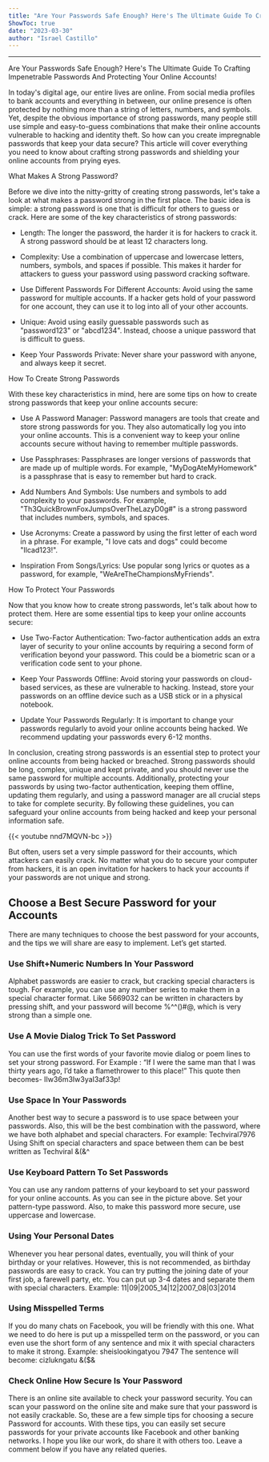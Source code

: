 ```yaml
---
title: "Are Your Passwords Safe Enough? Here's The Ultimate Guide To Crafting Impenetrable Passwords And Protecting Your Online Accounts!"
ShowToc: true 
date: "2023-03-30"
author: "Israel Castillo"
---
```

*****
Are Your Passwords Safe Enough? Here's The Ultimate Guide To Crafting Impenetrable Passwords And Protecting Your Online Accounts!

In today's digital age, our entire lives are online. From social media profiles to bank accounts and everything in between, our online presence is often protected by nothing more than a string of letters, numbers, and symbols. Yet, despite the obvious importance of strong passwords, many people still use simple and easy-to-guess combinations that make their online accounts vulnerable to hacking and identity theft. So how can you create impregnable passwords that keep your data secure? This article will cover everything you need to know about crafting strong passwords and shielding your online accounts from prying eyes.

What Makes A Strong Password?

Before we dive into the nitty-gritty of creating strong passwords, let's take a look at what makes a password strong in the first place. The basic idea is simple: a strong password is one that is difficult for others to guess or crack. Here are some of the key characteristics of strong passwords:

- Length: The longer the password, the harder it is for hackers to crack it. A strong password should be at least 12 characters long.

- Complexity: Use a combination of uppercase and lowercase letters, numbers, symbols, and spaces if possible. This makes it harder for attackers to guess your password using password cracking software.

- Use Different Passwords For Different Accounts: Avoid using the same password for multiple accounts. If a hacker gets hold of your password for one account, they can use it to log into all of your other accounts.

- Unique: Avoid using easily guessable passwords such as "password123" or "abcd1234". Instead, choose a unique password that is difficult to guess.

- Keep Your Passwords Private: Never share your password with anyone, and always keep it secret.

How To Create Strong Passwords

With these key characteristics in mind, here are some tips on how to create strong passwords that keep your online accounts secure:

- Use A Password Manager: Password managers are tools that create and store strong passwords for you. They also automatically log you into your online accounts. This is a convenient way to keep your online accounts secure without having to remember multiple passwords.

- Use Passphrases: Passphrases are longer versions of passwords that are made up of multiple words. For example, "MyDogAteMyHomework" is a passphrase that is easy to remember but hard to crack.

- Add Numbers And Symbols: Use numbers and symbols to add complexity to your passwords. For example, "Th3QuickBrownFoxJumpsOverTheLazyD0g#" is a strong password that includes numbers, symbols, and spaces.

- Use Acronyms: Create a password by using the first letter of each word in a phrase. For example, "I love cats and dogs" could become "Ilcad123!".

- Inspiration From Songs/Lyrics: Use popular song lyrics or quotes as a password, for example, "WeAreTheChampionsMyFriends". 

How To Protect Your Passwords

Now that you know how to create strong passwords, let's talk about how to protect them. Here are some essential tips to keep your online accounts secure:

- Use Two-Factor Authentication: Two-factor authentication adds an extra layer of security to your online accounts by requiring a second form of verification beyond your password. This could be a biometric scan or a verification code sent to your phone.

- Keep Your Passwords Offline: Avoid storing your passwords on cloud-based services, as these are vulnerable to hacking. Instead, store your passwords on an offline device such as a USB stick or in a physical notebook.

- Update Your Passwords Regularly: It is important to change your passwords regularly to avoid your online accounts being hacked. We recommend updating your passwords every 6-12 months.

In conclusion, creating strong passwords is an essential step to protect your online accounts from being hacked or breached. Strong passwords should be long, complex, unique and kept private, and you should never use the same password for multiple accounts. Additionally, protecting your passwords by using two-factor authentication, keeping them offline, updating them regularly, and using a password manager are all crucial steps to take for complete security. By following these guidelines, you can safeguard your online accounts from being hacked and keep your personal information safe.

{{< youtube nnd7MQVN-bc >}} 



But often, users set a very simple password for their accounts, which attackers can easily crack. No matter what you do to secure your computer from hackers, it is an open invitation for hackers to hack your accounts if your passwords are not unique and strong.

 
## Choose a Best Secure Password for your Accounts


There are many techniques to choose the best password for your accounts, and the tips we will share are easy to implement. Let’s get started.

 
### Use Shift+Numeric Numbers In Your Password



Alphabet passwords are easier to crack, but cracking special characters is tough. For example, you can use any number series to make them in a special character format.
Like 5669032 can be written in characters by pressing shift, and your password will become %^^()#@, which is very strong than a simple one.

 
### Use A Movie Dialog Trick To Set Password



You can use the first words of your favorite movie dialog or poem lines to set your strong password. For Example :
“If I were the same man that I was thirty years ago, I’d take a flamethrower to this place!”
This quote then becomes- IIw36m3Iw3yaI3af33p!

 
### Use Space In Your Passwords



Another best way to secure a password is to use space between your passwords. Also, this will be the best combination with the password, where we have both alphabet and special characters.
For example: Techviral7976
Using Shift on special characters and space between them can be best written as Techviral &(&^

 
### Use Keyboard Pattern To Set Passwords



You can use any random patterns of your keyboard to set your password for your online accounts. As you can see in the picture above. Set your pattern-type password. Also, to make this password more secure, use uppercase and lowercase.

 
### Using Your Personal Dates



Whenever you hear personal dates, eventually, you will think of your birthday or your relatives. However, this is not recommended, as birthday passwords are easy to crack.
You can try putting the joining date of your first job, a farewell party, etc. You can put up 3-4 dates and separate them with special characters.
Example: 11|09|2005_14|12|2007_08|03|2014

 
### Using Misspelled Terms



If you do many chats on Facebook, you will be friendly with this one. What we need to do here is put up a misspelled term on the password, or you can even use the short form of any sentence and mix it with special characters to make it strong.
Example: sheislookingatyou 7947
The sentence will become: cizlukngatu &($&

 
### Check Online How Secure Is Your Password



There is an online site available to check your password security. You can scan your password on the online site and make sure that your password is not easily crackable.
So, these are a few simple tips for choosing a secure Password for accounts. With these tips, you can easily set secure passwords for your private accounts like Facebook and other banking networks. I hope you like our work, do share it with others too. Leave a comment below if you have any related queries.




